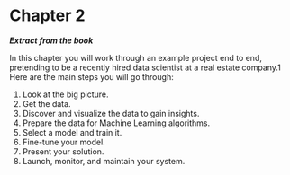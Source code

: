 # Chapter 2

***Extract from the book***

In this chapter you will work through an example project end to end, pretending to be a recently hired data scientist at a real estate company.1 Here are the main steps you will go through:

1. Look at the big picture.
2. Get the data.
3. Discover and visualize the data to gain insights.
4. Prepare the data for Machine Learning algorithms. 
5. Select a model and train it.
6. Fine-tune your model.
7. Present your solution.
8. Launch, monitor, and maintain your system.